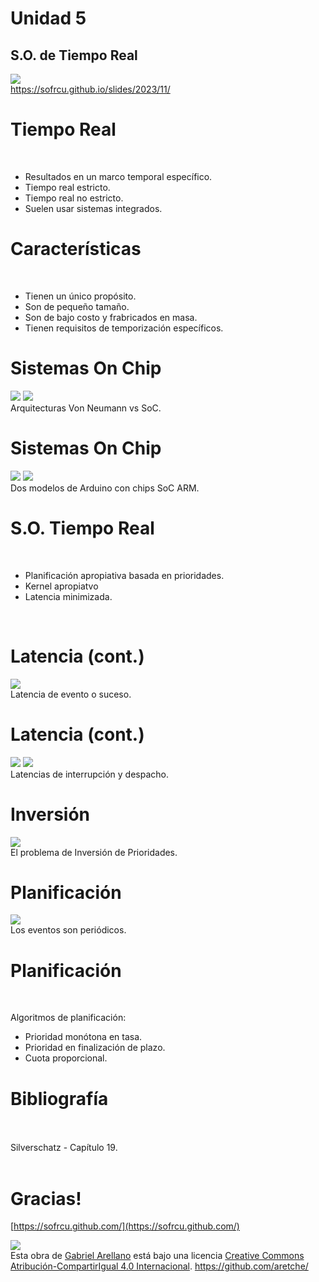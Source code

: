 <!-- Comentarios para reveal.js -->
<!-- Dos lineas vacías separan dos slides horizontalmente -->
<!-- Tres líneas vacías separan dos slides horizontalmente -->
# Unidad 5
## S.O. de Tiempo Real

![](https://chart.apis.google.com/chart?cht=qr&chld=H|0&chs=200x200&chl=https://sofrcu.github.io/slides/2023/11/) <br />
https://sofrcu.github.io/slides/2023/11/
<!-- .element: style="border-width:0; height: 6em;" -->



# Tiempo Real

<br>

* Resultados en un marco temporal específico. <!-- .element: class="fragment fade-in" -->
* Tiempo real estricto. <!-- .element: class="fragment fade-in" -->
* Tiempo real no estricto. <!-- .element: class="fragment fade-in" -->
* Suelen usar sistemas integrados. <!-- .element: class="fragment fade-in" -->


# Características

<br>

* Tienen un único propósito. <!-- .element: class="fragment fade-in" -->
* Son de pequeño tamaño. <!-- .element: class="fragment fade-in" -->
* Son de bajo costo y frabricados en masa. <!-- .element: class="fragment fade-in" -->
* Tienen requisitos de temporización específicos. <!-- .element: class="fragment fade-in" -->


# Sistemas On Chip

![](./img/von-neumann-architecture.png) <!-- .element: style="border-width:0; float: left; height: 7em;" -->
![](./img/ARM-based-SoC-architecture.png)<br/> <!-- .element: style="border-width:0; float: rigth; height: 7em;" -->
Arquitecturas Von Neumann vs SoC.


# Sistemas On Chip

![](./img/arduino_due.jpg) <!-- .element: style="border-width:0; float: left; height: 7em;" -->
![](./img/arduino_stm32_moneda.jpg)<br/> <!-- .element: style="border-width:0; float: rigth; height: 7em;" -->
Dos modelos de Arduino con chips SoC ARM.


# S.O. Tiempo Real

<br>

* Planificación apropiativa basada en prioridades. <!-- .element: class="fragment fade-in" -->
* Kernel apropiatvo <!-- .element: class="fragment fade-in" -->
* Latencia minimizada. <!-- .element: class="fragment fade-in" -->

<br>


# Latencia (cont.)

![](./img/latencia_evento.png)<br/> <!-- .element: style="border-width:0; height: 8em;" -->
Latencia de evento o suceso.


# Latencia (cont.)

![](./img/latencia_interrupcion.png) <!-- .element: style="border-width:0; float: left; height: 7em;" -->
![](./img/latencia_despacho.png)<br/> <!-- .element: style="border-width:0; float: rigth; height: 7em;" -->
Latencias de interrupción y despacho.


# Inversión

![](./img/inversion_prioridades_tres_procesos.jpg)<br/> <!-- .element: style="border-width:0; height: 8em;" -->
El problema de Inversión de Prioridades.


# Planificación

![](./img/planificacion_eventos_periodicos.png)<br/> <!-- .element: style="border-width:0; height: 8em;" -->
Los eventos son periódicos.


# Planificación

<br>

Algoritmos de planificación: <!-- .element: class="fragment fade-in" -->

* Prioridad monótona en tasa. <!-- .element: class="fragment fade-in" -->
* Prioridad en finalización de plazo. <!-- .element: class="fragment fade-in" -->
* Cuota proporcional. <!-- .element: class="fragment fade-in" -->



# Bibliografía

<br>
<br>
Silverschatz - Capítulo 19.
<br>
<br>


# Gracias!

[https://sofrcu.github.com/](https://sofrcu.github.com/)

[![](./img/cc-by-sa.png)](https://creativecommons.org/licenses/by-sa/4.0/) <br/> <!-- .element: style="border-width:0; height: 1.5em;" -->
Esta obra de [Gabriel Arellano](https://github.com/aretche/) está bajo una licencia [Creative Commons Atribución-CompartirIgual 4.0 Internacional](https://creativecommons.org/licenses/by-sa/4.0/deed.es). 
https://github.com/aretche/
